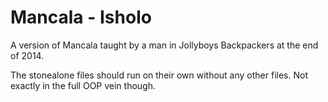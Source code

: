 Mancala - Isholo
======

A version of Mancala taught by a man in Jollyboys Backpackers at the end of 2014.

The stonealone files should run on their own without any other files. Not exactly in the full OOP vein though.
